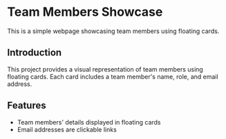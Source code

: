 # Team Members Showcase

This is a simple webpage showcasing team members using floating cards.

## Introduction

This project provides a visual representation of team members using floating cards. Each card includes a team member's name, role, and email address.

## Features

- Team members' details displayed in floating cards
- Email addresses are clickable links
